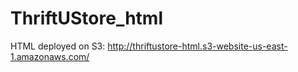 # ThriftUStore_html
HTML deployed on S3: http://thriftustore-html.s3-website-us-east-1.amazonaws.com/
